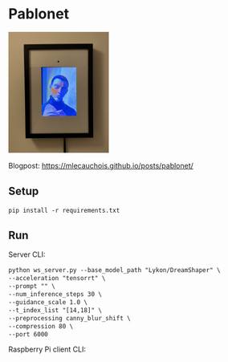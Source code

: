 # Pablonet

<div class="image-container" style="flex: 1; text-align: left">
    <img src="frame.png"  width="200">
</div>

Blogpost: https://mlecauchois.github.io/posts/pablonet/

## Setup

```
pip install -r requirements.txt
```

## Run

Server CLI:
```
python ws_server.py --base_model_path "Lykon/DreamShaper" \
--acceleration "tensorrt" \
--prompt "" \
--num_inference_steps 30 \
--guidance_scale 1.0 \
--t_index_list "[14,18]" \
--preprocessing canny_blur_shift \
--compression 80 \
--port 6000
```

Raspberry Pi client CLI:
```

```
